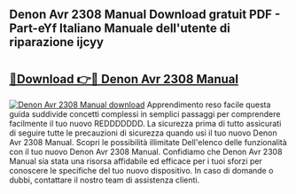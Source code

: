 ## Denon Avr 2308 Manual Download gratuit PDF - Part-eYf Italiano Manuale dell'utente di riparazione ijcyy

# <h2><a href="http://dfe7oih.blite.top/?on=Denon+Avr+2308+Manual">🔗Download 👉🔴 Denon Avr 2308 Manual</a></h2>

[![Denon Avr 2308 Manual download](https://i.imgur.com/lujVjoI.png)](http://dfe7oih.blite.top/?on=Denon+Avr+2308+Manual)
Apprendimento reso facile questa guida suddivide concetti complessi in semplici passaggi per comprendere facilmente il tuo nuovo REDDDDDDD. La sicurezza prima di tutto assicurati di seguire tutte le precauzioni di sicurezza quando usi il tuo nuovo Denon Avr 2308 Manual. Scopri le possibilità illimitate Dell'elenco delle funzionalità con il tuo nuovo Denon Avr 2308 Manual. Confidiamo che Denon Avr 2308 Manual sia stata una risorsa affidabile ed efficace per i tuoi sforzi per conoscere le specifiche del tuo nuovo dispositivo. In caso di domande o dubbi, contattare il nostro team di assistenza clienti.
